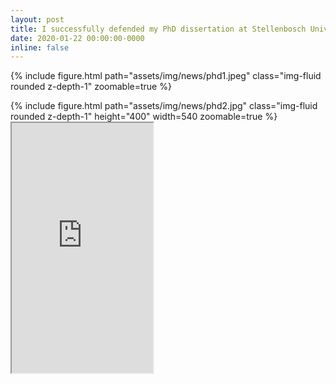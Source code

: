 ```yaml
---
layout: post
title: I successfully defended my PhD dissertation at Stellenbosch University
date: 2020-01-22 00:00:00-0000
inline: false
---
```


{% include figure.html path="assets/img/news/phd1.jpeg" class="img-fluid rounded z-depth-1" zoomable=true %}

<div class="row mt-3">
    <div class="col-sm mt-3 mt-md-0">
        {% include figure.html path="assets/img/news/phd2.jpg" class="img-fluid rounded z-depth-1" height="400" width=540 zoomable=true %}
    </div>
    <div class="col-sm mt-3 mt-md-0">
        <iframe width="226" height="400" src="https://www.youtube.com/embed/sF7bixXnzVE">
        </iframe>
    </div>
</div>

